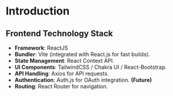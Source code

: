 # Introduction

## Frontend Technology Stack
- **Framework**: ReactJS
- **Bundler**: Vite (integrated with React.js for fast builds).
- **State Management**: React Context API.
- **UI Components**: TailwindCSS / Chakra UI / React-Bootstrap.
- **API Handling**: Axios for API requests.
- **Authentication**: Auth.js for OAuth integration. **(Future)**
- **Routing**: React Router for navigation.
